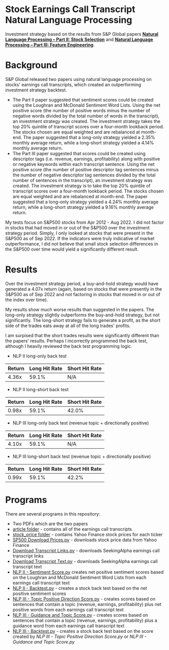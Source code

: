 # Stock Earnings Call Transcript Natural Language Processing

Investment strategy based on the results from S&P Global papers [**Natural Language Processing – Part II: Stock Selection**](https://github.com/ScrapeWithYuri/Stock-Earnings-Call-Transcript-Natural-Language-Processing/blob/main/NLP-II-Paper-S%26P-Global.pdf) and [**Natural Language Processing – Part III: Feature Engineering**](https://github.com/ScrapeWithYuri/Stock-Earnings-Call-Transcript-Natural-Language-Processing/blob/main/NLP-III-Paper-S%26P-Global.pdf).

# Background

S&P Global released two papers using natural language processing on stocks' earnings call transcripts, which created an outperforming investment strategy backtest.

 - The Part II paper suggested that sentiment scores could be created using the Loughran and McDonald Sentiment Word Lists. Using the net positive score (the number of positive words minus the number of negative words divided by the total number of words in the transcript), an investment strategy was created. The investment strategy takes the top 20% quintile of transcript scores over a four-month lookback period. The stocks chosen are equal weighted and are rebalanced at month-end. The paper suggested that a long-only strategy yielded a 2.35% monthly average return, while a long-short strategy yielded a 4.14% monthly average return.
 - The Part III paper suggested that scores could be created using descriptor tags (i.e. revenue, earnings, profitability) along with positive or negative keywords within each transcript sentence. Using the net positive score (the number of positive descriptor tag sentences minus the number of negative descriptor tag sentences divided by the total number of sentences in the transcript), an investment strategy was created. The investment strategy is to take the top 20% quintile of transcript scores over a four-month lookback period. The stocks chosen are equal weighted and are rebalanced at month-end. The paper suggested that a long-only strategy yielded a 4.24% monthly average return, while a long-short strategy yielded a 9.16% monthly average return.
 
My tests focus on S&P500 stocks from Apr 2012 - Aug 2022. I did not factor in stocks that had moved in or out of the S&P500 over the investment strategy period. Simply, I only looked at stocks that were present in the S&P500 as of Sep 2022. If the indicators were truly indicative of market outperformance, I did not believe that small stock selection differences in the S&P500 over time would yield a significantly different result.

# Results

Over the investment strategy period, a buy-and-hold strategy would have generated a 4.07x return (again, based on stocks that were presently in the S&P500 as of Sep 2022 and not factoring in stocks that moved in or out of the index over time).

My results show much worse results than suggested in the papers. The long-only strategy slightly outperforms the buy-and-hold strategy, but not significantly. The long-short strategy fails to generate a profit, as the short side of the trades eats away at all of the long trades' profits.

I am surpised that the short trades results were significantly different than the papers' results. Perhaps I incorrectly programmed the back test, although I heavily reviewed the back test programming logic.

 - NLP II long-only back test

| Return  | Long Hit Rate | Short Hit Rate |
| ------------- | ------------- | ------------- |
| 4.36x  | 59.1%  | N/A  |

 - NLP II long-short back test

| Return  | Long Hit Rate | Short Hit Rate |
| ------------- | ------------- | ------------- |
| 0.98x  | 59.1%  | 42.0%  |

 - NLP III long-only back test (revenue topic + directionally positive)

| Return  | Long Hit Rate | Short Hit Rate |
| ------------- | ------------- | ------------- |
| 4.10x  | 59.1%  | N/A  |

 - NLP III long-short back test (revenue topic + directionally positive)

| Return  | Long Hit Rate | Short Hit Rate |
| ------------- | ------------- | ------------- |
| 0.99x  | 59.1%  | 42.2%  |
 

# Programs

There are several programs in this repository:

 - Two PDFs which are the two papers
 - [article folder](https://github.com/ScrapeWithYuri/Stock-Earnings-Call-Transcript-Natural-Language-Processing/tree/main/article) - contains all of the earnings call transcripts
 - [stock_price folder](https://github.com/ScrapeWithYuri/Stock-Earnings-Call-Transcript-Natural-Language-Processing/tree/main/stock_price) - contains Yahoo Finance stock prices for each ticker
 - [SP500 Download Prices.py](https://github.com/ScrapeWithYuri/Stock-Earnings-Call-Transcript-Natural-Language-Processing/blob/main/SP500%20Download%20Prices.py) - downloads stock price data from Yahoo Finance
 - [Download Transcript Links.py](https://github.com/ScrapeWithYuri/Stock-Earnings-Call-Transcript-Natural-Language-Processing/blob/main/Download%20Transcript%20Links.py) - downloads SeekingAlpha earnings call transcript links
 - [Download Transcript Text.py](https://github.com/ScrapeWithYuri/Stock-Earnings-Call-Transcript-Natural-Language-Processing/blob/main/Download%20Transcript%20Text.py) - downloads SeekingAlpha earnings call transcript text
 - [NLP II - Sentiment Score.py](https://github.com/ScrapeWithYuri/Stock-Earnings-Call-Transcript-Natural-Language-Processing/blob/main/NLP%20II%20-%20Sentiment%20Score.py) creates net positive sentiment scores based on the Loughran and McDonald Sentiment Word Lists from each earnings call transcript text
 - [NLP II - Backtest.py](https://github.com/ScrapeWithYuri/Stock-Earnings-Call-Transcript-Natural-Language-Processing/blob/main/NLP%20III%20-%20Backtest.py) - creates a stock back test based on the net positive sentiment scores
 - [NLP III - Topic Positive Direction Score.py](https://github.com/ScrapeWithYuri/Stock-Earnings-Call-Transcript-Natural-Language-Processing/blob/main/NLP%20III%20-%20Topic%20Positive%20Direction%20Score.py) - creates scores based on sentences that contain a topic (revenue, earnings, profitability) plus net positive words from each earnings call transcript text
 - [NLP III - Guidance and Topic Score.py](https://github.com/ScrapeWithYuri/Stock-Earnings-Call-Transcript-Natural-Language-Processing/blob/main/NLP%20III%20-%20Guidance%20and%20Topic%20Score.py) - creates scores based on sentences that contain a topic (revenue, earnings, profitability) plus a guidance word from each earnings call transcript text
 - [NLP III - Backtest.py](https://github.com/ScrapeWithYuri/Stock-Earnings-Call-Transcript-Natural-Language-Processing/blob/main/NLP%20III%20-%20Backtest.py) - creates a stock back test based on the score created by *NLP III - Topic Positive Direction Score.py* or *NLP III - Guidance and Topic Score.py*
